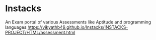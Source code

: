 # Instacks
An Exam portal of various Assessments like Aptitude and programming languages
https://vikyathb49.github.io/Instacks/INSTACKS-PROJECT/HTML/assessment.html
